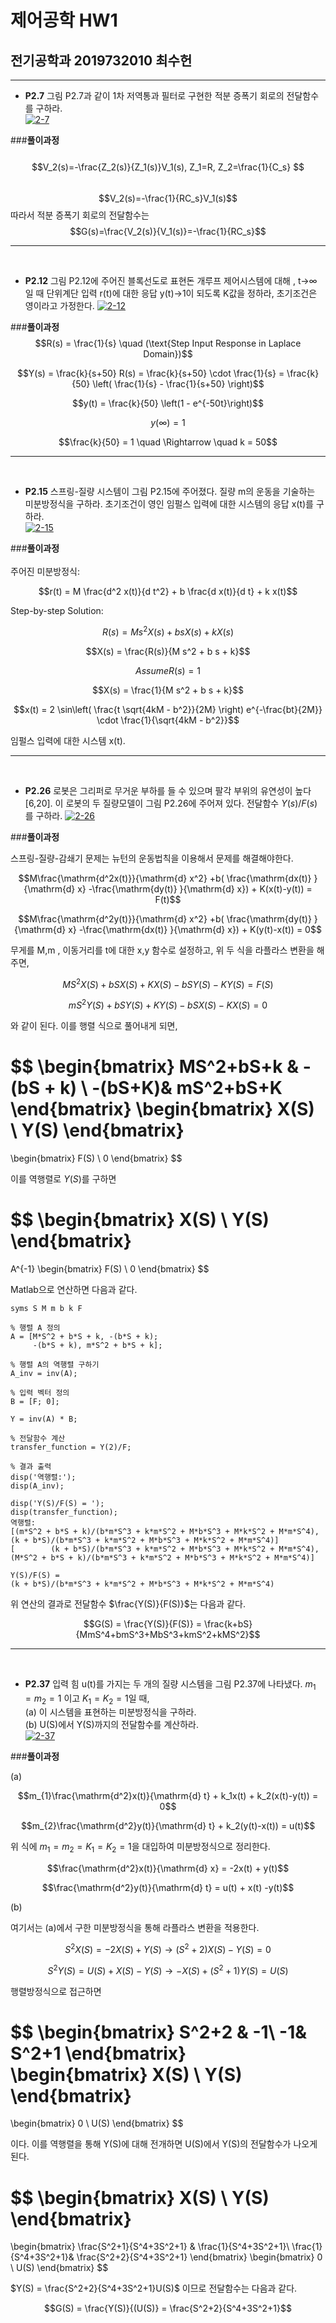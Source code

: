 # 제어공학 HW1
## 전기공학과 2019732010 최수헌
---
* **P2.7** 그림 P2.7과 같이 1차 저역통과 필터로 구현한 적분 증폭기 회로의 전달함수를 구하라.  
<a href="https://imgbb.com/"><img src="https://i.ibb.co/b11p5t2/2-7.png" alt="2-7" border="0"></a>

###**풀이과정**   
<br />
$$V_2(s)=-\frac{Z_2(s)}{Z_1(s)}V_1(s), Z_1=R, Z_2=\frac{1}{C_s} $$
<br />
$$V_2(s)=-\frac{1}{RC_s}V_1(s)$$
따라서 적분 증폭기 회로의 전달함수는
<br />
$$G(s)=\frac{V_2(s)}{V_1(s)}=-\frac{1}{RC_s}$$

----
<br />

* **P2.12** 그림 P2.12에 주어진 블록선도로 표현돈 개루프 제어시스템에 대해 , t->∞ 일 때 단위계단 입력 r(t)에 대한 응답 y(t)->1이 되도록 K값을 정하라, 초기조건은 영이라고 가정한다.
<a href="https://imgbb.com/"><img src="https://i.ibb.co/DCCpCf3/2-12.png" alt="2-12" border="0"></a>

###**풀이과정**
<br />
$$R(s) = \frac{1}{s} \quad (\text{Step Input Response in Laplace Domain})$$

$$Y(s) = \frac{k}{s+50} R(s) = \frac{k}{s+50} \cdot \frac{1}{s} = \frac{k}{50} \left( \frac{1}{s} - \frac{1}{s+50} \right)$$

$$y(t) = \frac{k}{50} \left(1 - e^{-50t}\right)$$

$$y(\infty) = 1$$

$$\frac{k}{50} = 1 \quad \Rightarrow \quad k = 50$$

---
<br />

* **P2.15** 스프링-질량 시스템이 그림 P2.15에 주어졌다. 질량 m의 운동을 기술하는 미분방정식을 구하라. 초기조건이 영인 임펄스 입력에 대한 시스템의 응답 x(t)를 구하라.  
<a href="https://imgbb.com/"><img src="https://i.ibb.co/ZcXxLZH/2-15.png" alt="2-15" border="0"></a>

###**풀이과정**
<br />  
주어진 미분방정식:

$$r(t) = M \frac{d^2 x(t)}{d t^2} + b \frac{d x(t)}{d t} + k x(t)$$

Step-by-step Solution:

$$R(s) = M s^2 X(s) + b s X(s) + k X(s)$$

$$X(s) = \frac{R(s)}{M s^2 + b s + k}$$
   
$$Assume R(s) = 1$$

$$X(s) = \frac{1}{M s^2 + b s + k}$$

$$x(t) = 2 \sin\left( \frac{t \sqrt{4kM - b^2}}{2M} \right) e^{-\frac{bt}{2M}} \cdot \frac{1}{\sqrt{4kM - b^2}}$$

임펄스 입력에 대한 시스템 x(t).  

---
<br />

* **P2.26** 로봇은 그리퍼로 무거운 부하를 들 수 있으며 팔각 부위의 유연성이 높다[6,20]. 이 로봇의 두 질량모델이 그림 P2.26에 주어져 있다. 전달함수 $Y(s)/F(s)$를 구하라.
<a href="https://imgbb.com/"><img src="https://i.ibb.co/fYPqqQD/2-26.png" alt="2-26" border="0"></a>

###**풀이과정**

스프링-질량-감쇄기 문제는 뉴턴의 운동법칙을 이용해서 문제를 해결해야한다.

$$M\frac{\mathrm{d^2x(t)}}{\mathrm{d} x^2} +b( \frac{\mathrm{dx(t)} }{\mathrm{d} x} -\frac{\mathrm{dy(t)} }{\mathrm{d} x}) + K(x(t)-y(t)) = F(t)$$

$$M\frac{\mathrm{d^2y(t)}}{\mathrm{d} x^2} +b( \frac{\mathrm{dy(t)} }{\mathrm{d} x} -\frac{\mathrm{dx(t)} }{\mathrm{d} x}) + K(y(t)-x(t)) = 0$$

무게를 M,m , 이동거리를 t에 대한 x,y 함수로 설정하고, 위 두 식을 라플라스 변환을 해주면,

$$MS^2X(S) +bSX(S) + KX(S) - bSY(S) - KY(S) = F(S)$$

$$mS^2Y(S) +bSY(S) + KY(S) - bSX(S) - KX(S) = 0$$

와 같이 된다. 이를 행렬 식으로 풀어내게 되면,

$$
\begin{bmatrix}
MS^2+bS+k & -(bS + k) \\
-(bS+K)& mS^2+bS+K
\end{bmatrix}
\begin{bmatrix}
X(S) \\
Y(S)
\end{bmatrix}
=
\begin{bmatrix}
F(S) \\
0
\end{bmatrix}
$$


이를 역행렬로 $Y(S)$를 구하면

$$
\begin{bmatrix}
X(S) \\
Y(S)
\end{bmatrix}
=
A^{-1}
\begin{bmatrix}
F(S) \\
0
\end{bmatrix}
$$

Matlab으로 연산하면 다음과 같다.

```
syms S M m b k F

% 행렬 A 정의
A = [M*S^2 + b*S + k, -(b*S + k);
     -(b*S + k), m*S^2 + b*S + k];

% 행렬 A의 역행렬 구하기
A_inv = inv(A);

% 입력 벡터 정의
B = [F; 0];

Y = inv(A) * B;

% 전달함수 계산
transfer_function = Y(2)/F;

% 결과 출력
disp('역행렬:');
disp(A_inv);

disp('Y(S)/F(S) = ');
disp(transfer_function);
역행렬:
[(m*S^2 + b*S + k)/(b*m*S^3 + k*m*S^2 + M*b*S^3 + M*k*S^2 + M*m*S^4),         (k + b*S)/(b*m*S^3 + k*m*S^2 + M*b*S^3 + M*k*S^2 + M*m*S^4)]
[        (k + b*S)/(b*m*S^3 + k*m*S^2 + M*b*S^3 + M*k*S^2 + M*m*S^4), (M*S^2 + b*S + k)/(b*m*S^3 + k*m*S^2 + M*b*S^3 + M*k*S^2 + M*m*S^4)]

Y(S)/F(S) =
(k + b*S)/(b*m*S^3 + k*m*S^2 + M*b*S^3 + M*k*S^2 + M*m*S^4)
```


위 연산의 결과로 전달함수 $\frac{Y(S)}{F(S)}$는 다음과 같다.


$$G(S) = \frac{Y(S)}{F(S)} = \frac{k+bS}{MmS^4+bmS^3+MbS^3+kmS^2+kMS^2}$$

---
<br />

* **P2.37** 입력 힘 u(t)를 가지는 두 개의 질량 시스템을 그림 P2.37에 나타냈다. $m_1=m_2=1$ 이고 $K_1=K_2=1$일 때,  
(a) 이 시스템을 표현하는 미분방정식을 구하라.  
(b) U(S)에서 Y(S)까지의 전달함수를 계산하라.  
<a href="https://imgbb.com/"><img src="https://i.ibb.co/Kzfbq6B/2-37.png" alt="2-37" border="0"></a>

###**풀이과정**

(a)


$$m_{1}\frac{\mathrm{d^2}x(t)}{\mathrm{d} t} + k_1x(t) + k_2(x(t)-y(t)) = 0$$

$$m_{2}\frac{\mathrm{d^2}y(t)}{\mathrm{d} t} + k_2(y(t)-x(t)) = u(t)$$

위 식에 $m_1 = m_2 = K_1 = K_2 = 1$을 대입하여 미분방정식으로 정리한다.

$$\frac{\mathrm{d^2}x(t)}{\mathrm{d} x} = -2x(t) + y(t)$$

$$\frac{\mathrm{d^2}y(t)}{\mathrm{d} t} = u(t) + x(t) -y(t)$$


(b)

여기서는 (a)에서 구한 미분방정식을 통해 라플라스 변환을 적용한다.

$$S^2X(S) = -2X(S) + Y(S) \to (S^2+2)X(S) - Y(S) = 0$$

$$S^2Y(S) = U(S) + X(S) - Y(S) \to -X(S) + (S^2 + 1)Y(S) = U(S)$$

행렬방정식으로 접근하면

$$
\begin{bmatrix}
S^2+2 & -1\\
 -1& S^2+1
\end{bmatrix}
\begin{bmatrix}
X(S) \\
Y(S)
\end{bmatrix}
=
\begin{bmatrix}
0 \\
U(S)
\end{bmatrix}
$$

이다. 이를 역행렬을 통해 Y(S)에 대해 전개하면 U(S)에서 Y(S)의 전달함수가 나오게 된다.

$$
\begin{bmatrix}
X(S) \\
Y(S)
\end{bmatrix}
=
\begin{bmatrix}
\frac{S^2+1}{S^4+3S^2+1} & \frac{1}{S^4+3S^2+1}\\
\frac{1}{S^4+3S^2+1}& \frac{S^2+2}{S^4+3S^2+1}
\end{bmatrix}
\begin{bmatrix}
0 \\
U(S)
\end{bmatrix}
$$

$Y(S) = \frac{S^2+2}{S^4+3S^2+1}U(S)$ 이므로 전달함수는 다음과 같다.

$$G(S) = \frac{Y(S)}{(U(S)} = \frac{S^2+2}{S^4+3S^2+1}$$

